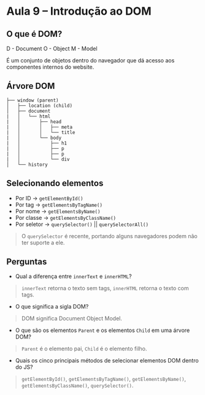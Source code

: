 # Aula 9 – Introdução ao DOM

## O que é DOM?
D - Document
O - Object
M - Model

É um conjunto de objetos dentro do navegador que dá acesso aos componentes internos do website.

## Árvore DOM
```
├── window (parent)
│   ├── location (child)
│   ├── document
|   │   └── html
|   │       ├── head
|   │       │   ├── meta
|   │       │   └── title
|   │       └── body
|   │           ├── h1
|   │           ├── p
|   │           ├── p
|   │           └── div
│   └── history
```

## Selecionando elementos
- Por ID -> `getElementById()`
- Por tag -> `getElementsByTagName()`
- Por nome -> `getElementsByName()`
- Por classe -> `getElementsByClassName()`
- Por seletor -> `querySelector()` || `querySelectorAll()`

> O `querySelector` é recente, portando alguns navegadores podem não ter suporte a ele.

## Perguntas
- Qual a diferença entre `innerText` e `innerHTML`?
> `innerText` retorna o texto sem tags, `innerHTML` retorna o texto com tags.

- O que significa a sigla DOM?
> DOM significa Document Object Model.

- O que são os elementos `Parent` e os elementos `Child` em uma árvore DOM?
> `Parent` é o elemento pai, `Child` é o elemento filho.

- Quais os cinco principais métodos de selecionar elementos DOM dentro do JS?
> `getElementById()`, `getElementsByTagName()`, `getElementsByName()`, `getElementsByClassName()`, `querySelector()`.